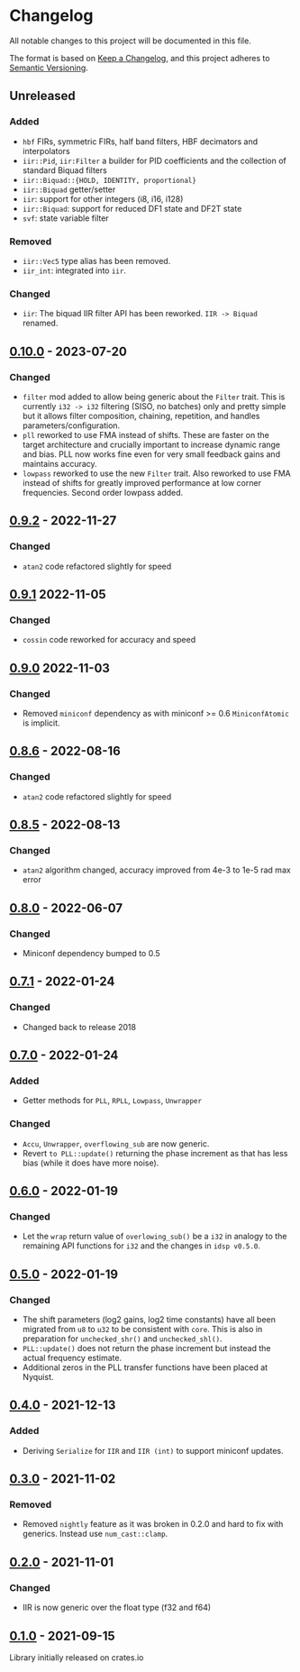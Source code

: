 # Changelog

All notable changes to this project will be documented in this file.

The format is based on [Keep a Changelog](https://keepachangelog.com/en/1.0.0/),
and this project adheres to [Semantic Versioning](https://semver.org/spec/v2.0.0.html).

## Unreleased

### Added

* `hbf` FIRs, symmetric FIRs, half band filters, HBF decimators and interpolators
* `iir::Pid`, `iir:Filter` a builder for PID coefficients and the collection of standard Biquad filters
* `iir::Biquad::{HOLD, IDENTITY, proportional}`
* `iir::Biquad` getter/setter
* `iir`: support for other integers (i8, i16, i128)
* `iir::Biquad`: support for reduced DF1 state and DF2T state
* `svf`: state variable filter

### Removed

* `iir::Vec5` type alias has been removed.
* `iir_int`: integrated into `iir`.

### Changed

* `iir`: The biquad IIR filter API has been reworked. `IIR -> Biquad` renamed.

## [0.10.0](https://github.com/quartiq/idsp/compare/v0.9.2..v0.10.0) - 2023-07-20

### Changed

* `filter` mod added to allow being generic about the `Filter` trait.
  This is currently `i32 -> i32` filtering (SISO, no batches) only and
  pretty simple but it allows filter composition, chaining, repetition,
  and handles parameters/configuration.
* `pll` reworked to use FMA instead of shifts. These are faster on the target
  architecture and crucially important to increase dynamic range and bias.
  PLL now works fine even for very small feedback gains and maintains accuracy.
* `lowpass` reworked to use the new `Filter` trait. Also reworked to use FMA
  instead of shifts for greatly improved performance at low corner frequencies.
  Second order lowpass added.

## [0.9.2](https://github.com/quartiq/idsp/compare/v0.9.1..v0.9.2) - 2022-11-27

### Changed

* `atan2` code refactored slightly for speed

## [0.9.1](https://github.com/quartiq/idsp/compare/v0.9.0..v0.9.1) 2022-11-05

### Changed

* `cossin` code reworked for accuracy and speed

## [0.9.0](https://github.com/quartiq/idsp/compare/v0.8.6...v0.9.0) 2022-11-03

### Changed

* Removed `miniconf` dependency as with miniconf >= 0.6 `MiniconfAtomic` is implicit.

## [0.8.6] - 2022-08-16

### Changed

* `atan2` code refactored slightly for speed

## [0.8.5] - 2022-08-13

### Changed

* `atan2` algorithm changed, accuracy improved from 4e-3 to 1e-5 rad max error

## [0.8.0] - 2022-06-07

### Changed

* Miniconf dependency bumped to 0.5

## [0.7.1] - 2022-01-24

### Changed

* Changed back to release 2018

## [0.7.0] - 2022-01-24

### Added

* Getter methods for `PLL`, `RPLL`, `Lowpass`, `Unwrapper`

### Changed

* `Accu`, `Unwrapper`, `overflowing_sub` are now generic.
* Revert `to PLL::update()` returning the phase increment as that has less bias
  (while it does have more noise).

## [0.6.0] - 2022-01-19

### Changed

* Let the `wrap` return value of `overlowing_sub()` be a `i32` in analogy to the
  remaining API functions for `i32` and the changes in `idsp v0.5.0`.

## [0.5.0] - 2022-01-19

### Changed

* The shift parameters (log2 gains, log2 time constants) have all been migrated
  from `u8` to `u32` to be consistent with `core`. This is also in preparation
  for `unchecked_shr()` and `unchecked_shl()`.
* `PLL::update()` does not return the phase increment but instead the actual
  frequency estimate.
* Additional zeros in the PLL transfer functions have been placed at Nyquist.

## [0.4.0] - 2021-12-13

### Added

* Deriving `Serialize` for `IIR` and `IIR (int)` to support miniconf updates.

## [0.3.0] - 2021-11-02

### Removed

* Removed `nightly` feature as it was broken in 0.2.0 and hard to fix with
  generics. Instead use `num_cast::clamp`.

## [0.2.0] - 2021-11-01

### Changed

* IIR is now generic over the float type (f32 and f64)

## [0.1.0] - 2021-09-15

Library initially released on crates.io

[0.8.6]: https://github.com/quartiq/idsp/releases/tag/v0.8.6
[0.8.5]: https://github.com/quartiq/idsp/releases/tag/v0.8.5
[0.8.0]: https://github.com/quartiq/idsp/releases/tag/v0.8.0
[0.7.1]: https://github.com/quartiq/idsp/releases/tag/v0.7.1
[0.7.0]: https://github.com/quartiq/idsp/releases/tag/v0.7.0
[0.6.0]: https://github.com/quartiq/idsp/releases/tag/v0.6.0
[0.5.0]: https://github.com/quartiq/idsp/releases/tag/v0.5.0
[0.4.0]: https://github.com/quartiq/idsp/releases/tag/v0.4.0
[0.3.0]: https://github.com/quartiq/idsp/releases/tag/v0.3.0
[0.2.0]: https://github.com/quartiq/idsp/releases/tag/v0.2.0
[0.1.0]: https://github.com/quartiq/idsp/releases/tag/v0.1.0
